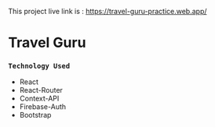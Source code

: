 This project live link is : https://travel-guru-practice.web.app/

# Travel Guru

### `Technology Used`

-   React
-   React-Router
-   Context-API
-   Firebase-Auth
-   Bootstrap
